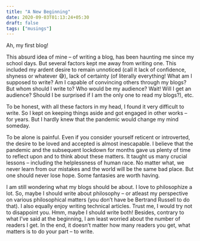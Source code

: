 ```yaml
---
title: "A New Beginning"
date: 2020-09-03T01:13:24+05:30
draft: false
tags: ["musings"]
---
```


Ah, my first blog!

This absurd idea of mine – of writing a blog, has been haunting me since my school days. But several factors kept me away from writing one. This included my ardent desire to remain unnoticed (call it lack of confidence, shyness or whatever 😅), lack of certainty (of literally everything! What am I supposed to write? Am I capable of convincing others through my blogs? But whom should I write to? Who would be my audience? Wait! Will I get an audience? Should I be surprised if I am the only one to read my blogs?), etc.

To be honest, with all these factors in my head, I found it very difficult to write. So I kept on keeping things aside and got engaged in other works – for years. But I hardly knew that the pandemic would change my mind someday.

To be alone is painful. Even if you consider yourself reticent or introverted, the desire to be loved and accepted is almost inescapable. I believe that the pandemic and the subsequent lockdown for months gave us plenty of time to reflect upon and to think about these matters. It taught us many crucial lessons – including the helplessness of human race. No matter what, we never learn from our mistakes and the world will be the same bad place. But one should never lose hope. Some fantasies are worth having.

I am still wondering what my blogs should be about. I love to philosophize a lot. So, maybe I should write about philosophy – or atleast my perspective on various philosophical matters (you don’t have be Bertrand Russell to do that). I also equally enjoy writing technical articles. Trust me, I would try not to disappoint you. Hmm, maybe I should write both! Besides, contrary to what I’ve said at the beginning, I am least worried about the number of readers I get. In the end, it doesn’t matter how many readers you get, what matters is to do your part – to write.
